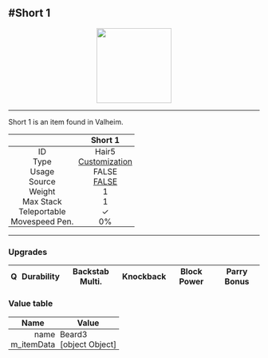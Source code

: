 <meta property="og:title" content="Short 1 - MoreValheim" /><meta property="og:type" content="website" /><meta property="og:image" content="/assets/short_1.png" /><meta property="og:description" content="Short 1 is an item found in Valheim." /><meta name="theme-color" content="#546D78"><meta name="twitter:card" content="summary_large_image">
#Short 1
-------------
<style>img {width:20px;}.tb {width:150px;display: block;margin-left: auto;margin-right: auto;}</style>

<style>.md-typeset table:not([class]) th:not([align]) {min-width:unset!important;}</style>
<style>td{padding:0em 0.3em!important;text-align:center!important;border-left:.05rem solid var(--md-default-fg-color--lightest)}</style>

<style>th{padding:0.1em 0.3em!important;text-align:center!important;font-weight:bold}</style>

<style>pre{text-align:right!important}</style>
<style>table tr td:first-child {border-left: 0;};</style>

<figure><img src="/assets/short_1.png" class="tb" /><figcaption><small></small></figcaption></figure>

-------------

Short 1 is an item found in Valheim.

|        | Short 1              |
| ----------- | ------------------------------------ |
| ID |Hair5
| Type | [Customization](../../types/customization)
| Usage | FALSE<br>
| Source | [FALSE](../../items/false)
| Weight | 1 |
| Max Stack | 1 |
| Teleportable | ✓
| Movespeed Pen. | 0%


-------------

### Upgrades
| Q | Durability | Backstab Multi. | Knockback | Block Power | Parry Bonus
| - | - | - | - | - | - 


### Value table
| Name | Value
| - | - |
| <div style="text-align:right">name</div> | <div style="text-align:left">Beard3</div> | 
| <div style="text-align:right">m_itemData</div> | <div style="text-align:left">[object Object]</div> |  